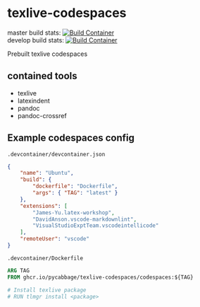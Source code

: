 # texlive-codespaces

master build stats: [![Build Container](https://github.com/pycabbage/texlive-codespaces/actions/workflows/build.yml/badge.svg?branch=master)](https://github.com/pycabbage/texlive-codespaces/actions/workflows/build.yml)  
develop build stats: [![Build Container](https://github.com/pycabbage/texlive-codespaces/actions/workflows/build.yml/badge.svg?branch=develop)](https://github.com/pycabbage/texlive-codespaces/actions/workflows/build.yml)

Prebuilt texlive codespaces

## contained tools

- texlive
- latexindent
- pandoc
- pandoc-crossref

## Example codespaces config

`.devcontainer/devcontainer.json`
```json
{
	"name": "Ubuntu",
	"build": {
		"dockerfile": "Dockerfile",
		"args": { "TAG": "latest" }
	},
	"extensions": [
		"James-Yu.latex-workshop",
		"DavidAnson.vscode-markdownlint",
		"VisualStudioExptTeam.vscodeintellicode"
	],
	"remoteUser": "vscode"
}
```
`.devcontainer/Dockerfile`
```Dockerfile
ARG TAG
FROM ghcr.io/pycabbage/texlive-codespaces/codespaces:${TAG}

# Install texlive package
# RUN tlmgr install <package>
```

